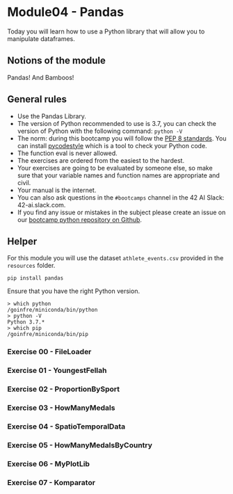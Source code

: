 # Module04 - Pandas

Today you will learn how to use a Python library that will allow you to manipulate dataframes.

## Notions of the module

Pandas! And Bamboos!

## General rules

* Use the Pandas Library.
* The version of Python recommended to use is 3.7, you can check the version of Python with the following command: `python -V`
* The norm: during this bootcamp you will follow the [PEP 8 standards](https://www.python.org/dev/peps/pep-0008/). You can install [pycodestyle](https://pypi.org/project/pycodestyle) which is a tool to check your Python code.
* The function eval is never allowed.
* The exercises are ordered from the easiest to the hardest.
* Your exercises are going to be evaluated by someone else, so make sure that your variable names and function names are appropriate and civil. 
* Your manual is the internet.
* You can also ask questions in the `#bootcamps` channel in the 42 AI Slack: 42-ai.slack.com.
* If you find any issue or mistakes in the subject please create an issue on our [bootcamp python repository on Github](https://github.com/42-AI/bootcamp_python/issues).

## Helper

For this module you will use the dataset `athlete_events.csv` provided in the `resources` folder.

```
pip install pandas
```

Ensure that you have the right Python version.

```
> which python
/goinfre/miniconda/bin/python
> python -V
Python 3.7.*
> which pip
/goinfre/miniconda/bin/pip
```

### Exercise 00 - FileLoader
### Exercise 01 - YoungestFellah
### Exercise 02 - ProportionBySport
### Exercise 03 - HowManyMedals
### Exercise 04 - SpatioTemporalData
### Exercise 05 - HowManyMedalsByCountry
### Exercise 06 - MyPlotLib
### Exercise 07 - Komparator
